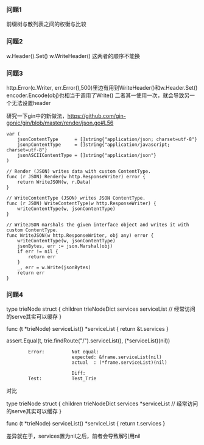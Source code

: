 ### 问题1
前缀树与散列表之间的权衡与比较

### 问题2
w.Header().Set()
w.WriteHeader()
这两者的顺序不能换

### 问题3
http.Error(c.Writer, err.Error(),500)里边有用到WriteHeader()和w.Header.Set()
encoder.Encode(obj)也相当于调用了Write()
二者其一使用一次，就会导致另一个无法设置header

研究一下gin中的新做法，https://github.com/gin-gonic/gin/blob/master/render/json.go#L56
```golang
var (
	jsonContentType      = []string{"application/json; charset=utf-8"}
	jsonpContentType     = []string{"application/javascript; charset=utf-8"}
	jsonASCIIContentType = []string{"application/json"}
)

// Render (JSON) writes data with custom ContentType.
func (r JSON) Render(w http.ResponseWriter) error {
	return WriteJSON(w, r.Data)
}

// WriteContentType (JSON) writes JSON ContentType.
func (r JSON) WriteContentType(w http.ResponseWriter) {
	writeContentType(w, jsonContentType)
}

// WriteJSON marshals the given interface object and writes it with custom ContentType.
func WriteJSON(w http.ResponseWriter, obj any) error {
	writeContentType(w, jsonContentType)
	jsonBytes, err := json.Marshal(obj)
	if err != nil {
		return err
	}
	_, err = w.Write(jsonBytes)
	return err
}
```

### 问题4

type trieNode struct {
	children trieNodeDict
	services serviceList // 经常访问的serve其实可以缓存
}

func (t *trieNode) serviceList() *serviceList {
	return &t.services
}

assert.Equal(t, trie.findRoute("/").serviceList(), (*serviceList)(nil))

        	Error:      	Not equal: 
        	            	expected: &frame.serviceList(nil)
        	            	actual  : (*frame.serviceList)(nil)
        	            	
        	            	Diff:
        	Test:       	Test_Trie

对比

type trieNode struct {
	children trieNodeDict
	services *serviceList // 经常访问的serve其实可以缓存
}

func (t *trieNode) serviceList() *serviceList {
	return t.services
}

差异就在于，services置为nil之后，前者会导致解引用nil